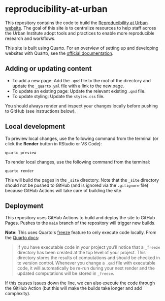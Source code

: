 # reproducibility-at-urban

This repository contains the code to build the [Reproducibility at Urban website](https://ui-research.github.io/reproducibility-at-urban). The goal of this site is to centralize resources to help staff across the Urban Institute adopt tools and practices to enable more reproducible research and workflows. 

This site is built using Quarto. For an overview of setting up and developing websites with Quarto, see the [official documentation](https://quarto.org/docs/websites/). 

## Adding or updating content 

* To add a new page: Add the `.qmd` file to the root of the directory and update the `_quarto.yml` file with a link to the new page. 
* To update an existing page: Update the relevant existing `.qmd` file. 
* To update styling: Update the `styles.css` file. 

You should always render and inspect your changes locally before pushing to GitHub (see instructions below). 

## Local development 

To preview local changes, use the following command from the terminal (or click the **Render** button in RStudio or VS Code): 

```
quarto preview
```

To render local changes, use the following command from the terminal: 

```
quarto render 
```

This will build the pages in the `_site` directory. Note that the `_site` directory should not be pushed to GitHub (and is ignored via the `.gitignore` file) because GitHub Actions will take care of building the site. 

## Deployment 

This repository uses GitHub Actions to build and deploy the site to GitHub Pages. Pushes to the `main` branch of the repository will trigger new builds. 

**Note:** This uses Quarto's [freeze](https://quarto.org/docs/projects/code-execution.html#freeze) feature to only execute code locally. From the [Quarto docs](https://quarto.org/docs/publishing/github-pages.html#freezing-computations): 
> If you have executable code in your project you’ll notice that a `_freeze` directory has been created at the top level of your project. This directory stores the results of computations and should be checked in to version control. Whenever you change a `.qmd` file with executable code, it will automatically be re-run during your next render and the updated computations will be stored in `_freeze`.

If this causes issues down the line, we can also execute the code through the GitHub Action (but this will make the builds take longer and add complexity). 